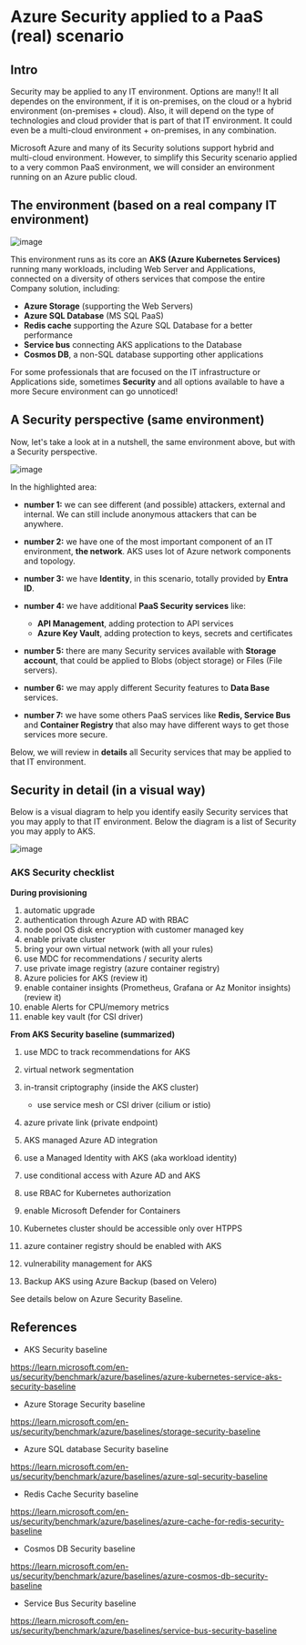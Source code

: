# Azure Security applied to a PaaS (real) scenario

## Intro

Security may be applied to any IT environment. Options are many!! It all dependes on the environment, if it is on-premises, on the cloud or a hybrid environment (on-premises + cloud).
Also, it will depend on the type of technologies and cloud provider that is part of that IT environment. It could even be a multi-cloud environment + on-premises, in any combination.

Microsoft Azure and many of its Security solutions support hybrid and multi-cloud environment. However, to simplify this Security scenario applied to a very common PaaS environment, we will consider an environment running on an Azure public cloud.

## The environment (based on a real company IT environment)

![image](https://github.com/rudneir2/Azure-Security-applied-to-a-PaaS-real-scenario/assets/97529152/7d1fa72e-03c2-4afd-bc81-be8cb63dc07b)

This environment runs as its core an **AKS (Azure Kubernetes Services)** running many workloads, including Web Server and Applications, connected on a diversity of others services that compose the entire Company solution, including:

- **Azure Storage** (supporting the Web Servers)
- **Azure SQL Database** (MS SQL PaaS)
- **Redis cache** supporting the Azure SQL Database for a better performance
- **Service bus** connecting AKS applications to the Database
- **Cosmos DB**, a non-SQL database supporting other applications

For some professionals that are focused on the IT infrastructure or Applications side, sometimes **Security** and all options available to have a more Secure environment can go unnoticed!

## A Security perspective (same environment)

Now, let's take a look at in a nutshell, the same environment above, but with a Security perspective.

![image](https://github.com/rudneir2/Azure-Security-applied-to-a-PaaS-real-scenario/assets/97529152/24885edc-8d73-4fd8-be96-c89099c431cd)

  In the highlighted area:

- **number 1:** we can see different (and possible) attackers, external and internal. We can still include anonymous attackers that can be anywhere.

- **number 2:** we have one of the most important component of an IT environment, **the network**. AKS uses lot of Azure network components and topology.

- **number 3:** we have **Identity**, in this scenario, totally provided by **Entra ID**.

- **number 4:** we have additional **PaaS Security services** like:

    - **API Management**, adding protection to API services
    - **Azure Key Vault**, adding protection to keys, secrets and certificates
 
- **number 5:** there are many Security services available with **Storage account**, that could be applied to Blobs (object storage) or Files (File servers).
- **number 6:** we may apply different Security features to **Data Base** services.
- **number 7:** we have some others PaaS services like **Redis, Service Bus** and **Container Registry** that also may have different ways to get those services more secure.

Below, we will review in **details** all Security services that may be applied to that IT environment.

## Security in detail (in a visual way)

Below is a visual diagram to help you identify easily Security services that you may apply to that IT environment. Below the diagram is a list of Security you may apply to AKS.

![image](https://github.com/rudneir2/Azure-Security-applied-to-a-PaaS-real-scenario/assets/97529152/db78cc03-5326-4983-8168-133ac1e849ec)

### AKS Security checklist

**During provisioning**

1. automatic upgrade
2. authentication through Azure AD with RBAC
3. node pool OS disk encryption with customer managed key
4. enable private cluster
5. bring your own virtual network (with all your rules)
6. use MDC for recommendations / security alerts
7. use private image registry (azure container registry)
8. Azure policies for AKS (review it)
9. enable container insights (Prometheus, Grafana or Az Monitor insights) (review it)
10. enable Alerts for CPU/memory metrics
11. enable key vault (for CSI driver) 
 
**From AKS Security baseline (summarized)**

1. use MDC to track recommendations for AKS
2. virtual network segmentation
3. in-transit criptography (inside the AKS cluster)
   - use service mesh or CSI driver (cilium or istio)

4. azure private link (private endpoint)
5. AKS managed Azure AD integration
6. use a Managed Identity with AKS (aka workload identity)
7. use conditional access with Azure AD and AKS
8. use RBAC for Kubernetes authorization
9. enable Microsoft Defender for Containers
10. Kubernetes cluster should be accessible only over HTPPS
11. azure container registry should be enabled with AKS
12. vulnerability management for AKS
13. Backup AKS using Azure Backup (based on Velero)

See details below on Azure Security Baseline.
      
## References

- AKS Security baseline
  
https://learn.microsoft.com/en-us/security/benchmark/azure/baselines/azure-kubernetes-service-aks-security-baseline
  
- Azure Storage Security baseline
  
https://learn.microsoft.com/en-us/security/benchmark/azure/baselines/storage-security-baseline

- Azure SQL database Security baseline
  
https://learn.microsoft.com/en-us/security/benchmark/azure/baselines/azure-sql-security-baseline

- Redis Cache Security baseline

https://learn.microsoft.com/en-us/security/benchmark/azure/baselines/azure-cache-for-redis-security-baseline

- Cosmos DB Security baseline

https://learn.microsoft.com/en-us/security/benchmark/azure/baselines/azure-cosmos-db-security-baseline

- Service Bus Security baseline

https://learn.microsoft.com/en-us/security/benchmark/azure/baselines/service-bus-security-baseline
